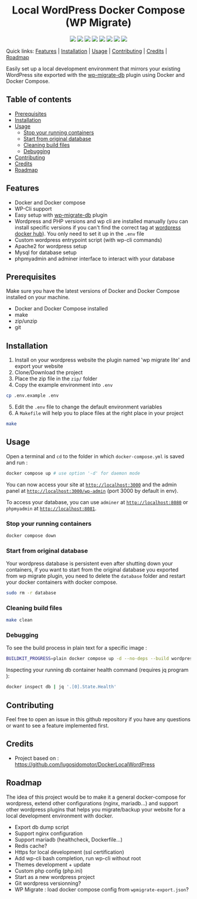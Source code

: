 <h1 align="center"> Local WordPress Docker Compose (WP Migrate) </h1>

<p align="center">
    <a href="https://wordpress.org/"><img src="https://img.shields.io/badge/Wordpress-21759B?style=for-the-badge&logo=wordpress&logoColor=white"></a>
    <a href="https://www.docker.com/"><img src="https://img.shields.io/badge/Docker-2CA5E0?style=for-the-badge&logo=docker&logoColor=white"></a>
    <a href="https://wordpress.org/plugins/wp-migrate-db/"><img src="https://img.shields.io/badge/Plugin-WP--Migrate-21759B?style=for-the-badge&logo=wordpress&logoColor=white"></a>
    <a href="https://www.php.net/"><img src="https://img.shields.io/badge/PHP-777BB4?style=for-the-badge&logo=php&logoColor=white"></a>
    <a href="https://httpd.apache.org/"><img src="https://img.shields.io/badge/Apache-D22128?style=for-the-badge&logo=Apache&logoColor=white"></a>
    <a href="https://www.mysql.com/"><img src="https://img.shields.io/badge/MySQL-005C84?style=for-the-badge&logo=mysql&logoColor=white"></a>
    <a href="#"><img src="https://img.shields.io/badge/Shell_Script-121011?style=for-the-badge&logo=gnu-bash&logoColor=white"></a>
    <a href="http://makeapullrequest.com"><img src="https://img.shields.io/badge/PRs-welcome-brightgreen.svg?style=for-the-badge"></a>
</p>

Quick links: [Features](#features) &#124; [Installation](#installation) &#124; [Usage](#usage) &#124; [Contributing](#contributing) &#124; [Credits](#credits) &#124; [Roadmap](#roadmap)

Easily set up a local development environment that mirrors your existing WordPress site exported with the [wp-migrate-db](https://wordpress.org/plugins/wp-migrate-db/) plugin using Docker and Docker Compose.

## Table of contents
- [Prerequisites](#prerequisites)
- [Installation](#installation)
- [Usage](#usage)
  - [Stop your running containers](#stop-your-running-containers)
  - [Start from original database](#start-from-original-database)
  - [Cleaning build files](#cleaning-build-files)
  - [Debugging](#debugging)
- [Contributing](#contributing)
- [Credits](#credits)
- [Roadmap](#roadmap)

## Features
- Docker and Docker compose
- WP-Cli support
- Easy setup with [wp-migrate-db](https://wordpress.org/plugins/wp-migrate-db/) plugin
- Wordpress and PHP versions and wp cli are installed manually (you can install specific versions if you can't find the correct tag at [wordpress docker hub](https://hub.docker.com/_/wordpress/tags)). You only need to set it up in the `.env` file
- Custom wordpress entrypoint script (with wp-cli commands)
- Apache2 for wordpress setup
- Mysql for database setup
- phpmyadmin and adminer interface to interact with your database

## Prerequisites
Make sure you have the latest versions of Docker and Docker Compose installed on your machine.
- Docker and Docker Compose installed
- make
- zip/unzip
- git

## Installation
1. Install on your wordpress website the plugin named 'wp migrate lite' and export your website
2. Clone/Download the project
3. Place the zip file in the `zip/` folder
4. Copy the example environment into `.env`
```sh
cp .env.example .env
```
5. Edit the `.env` file to change the default environment variables
6. A `Makefile` will help you to place files at the right place in your project
```sh
make
```

## Usage
Open a terminal and `cd` to the folder in which `docker-compose.yml` is saved and run :

```sh
docker compose up # use option '-d' for daemon mode
```
You can now access your site at [`http://localhost:3000`](http://localhost:3000) and the admin panel at [`http://localhost:3000/wp-admin`](http://localhost:3000/wp-admin) (port 3000 by default in env).

To access your database, you can use `adminer` at [`http://localhost:8080`](http://localhost:8080) or `phpmyadmin` at [`http://localhost:8081`](http://localhost:8081).

### Stop your running containers
```sh
docker compose down
```

### Start from original database
Your wordpress database is persistent even after shutting down your containers, if you want to start from the original database you exported from wp migrate plugin, you need to delete the `database` folder and restart your docker containers with docker compose.
```sh
sudo rm -r database
```

### Cleaning build files
```sh
make clean
```

### Debugging
To see the build process in plain text for a specific image :
```sh
BUILDKIT_PROGRESS=plain docker compose up -d --no-deps --build wordpress
```

Inspecting your running db container health command (requires jq program ):
```sh
docker inspect db | jq '.[0].State.Health'
```

## Contributing
Feel free to open an issue in this github repository if you have any questions or want to see a feature implemented first.

## Credits
- Project based on : https://github.com/lugosidomotor/DockerLocalWordPress

## Roadmap
The idea of this project would be to make it a general docker-compose for wordpress, extend other configurations (nginx, mariadb...) and support other wordpress plugins that helps you migrate/backup your website for a local development environment with docker.
- Export db dump script
- Support nginx configuration
- Support mariadb (healthcheck, Dockerfile...)
- Redis cache?
- Https for local development (ssl certification)
- Add wp-cli bash completion, run wp-cli without root
- Themes development + update
- Custom php config (php.ini)
- Start as a new wordpress project
- Git wordpress versionning?
- WP Migrate : load docker compose config from `wpmigrate-export.json`?
